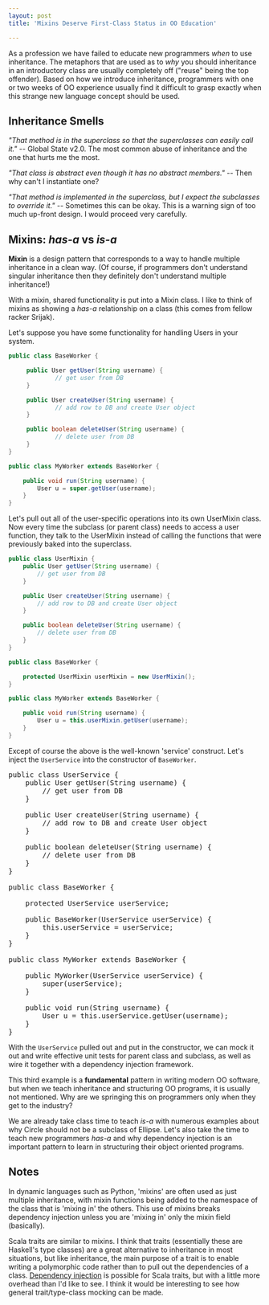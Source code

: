 ```yaml
---
layout: post
title: 'Mixins Deserve First-Class Status in OO Education'

---
```


As a profession we have failed to educate new programmers *when* to use inheritance.   The metaphors that are used as to *why* you should inheritance in an introductory class are usually completely off ("reuse" being the top offender).  Based on how we introduce inheritance, programmers with one or two weeks of OO experience usually find it difficult to grasp exactly when this strange new language concept should be used.

## Inheritance Smells

*"That method is in the superclass so that the superclasses can easily call it."* -- Global State v2.0.  The most common abuse of inheritance and the one that hurts me the most.

*"That class is abstract even though it has no abstract members."* -- Then why can't I instantiate one?

*"That method is implemented in the superclass, but I expect the subclasses to override it."* -- Sometimes this can be okay.  This is a warning sign of too much up-front design.  I would proceed very carefully.

## Mixins: *has-a* vs *is-a*

<b>Mixin</b> is a design pattern that corresponds to a way to handle multiple inheritance in a clean way.  (Of course, if programmers don't understand singular inheritance then they definitely don't understand multiple inheritance!)

With a mixin, shared functionality is put into a Mixin class.  I like to think of mixins as showing a *has-a* relationship on a class (this comes from fellow racker Srijak).

Let's suppose you have some functionality for handling Users in your system.

```java
public class BaseWorker {

     public User getUser(String username) {
             // get user from DB
     }

     public User createUser(String username) {
             // add row to DB and create User object
     }

     public boolean deleteUser(String username) {
             // delete user from DB
     }
}

public class MyWorker extends BaseWorker {

	public void run(String username) {
		User u = super.getUser(username);
	}
}
```

Let's pull out all of the user-specific operations into its own UserMixin class.  Now every time the subclass (or parent class) needs to access a user function, they talk to the UserMixin instead of calling the functions that were previously baked into the superclass.

```java
public class UserMixin {
	public User getUser(String username) {
		// get user from DB
	}

	public User createUser(String username) {
		// add row to DB and create User object
	}

	public boolean deleteUser(String username) {
		// delete user from DB
	}
}

public class BaseWorker {

	protected UserMixin userMixin = new UserMixin();
}

public class MyWorker extends BaseWorker {

	public void run(String username) {
		User u = this.userMixin.getUser(username);
	}
}
```

Except of course the above is the well-known 'service' construct.  Let's inject the `UserService` into the constructor of `BaseWorker`.

<pre lang="java">
public class UserService {
	public User getUser(String username) {
		// get user from DB
	}

	public User createUser(String username) {
		// add row to DB and create User object
	}

	public boolean deleteUser(String username) {
		// delete user from DB
	}
}

public class BaseWorker {

	protected UserService userService;

	public BaseWorker(UserService userService) {
		this.userService = userService;
	}
}

public class MyWorker extends BaseWorker {

	public MyWorker(UserService userService) {
		super(userService);
	}

	public void run(String username) {
		User u = this.userService.getUser(username);
	}
}
</pre>

With the `UserService` pulled out and put in the constructor,  we can mock it out and write effective unit tests for parent class and subclass, as well as wire it together with a dependency injection framework.

This third example is a **fundamental** pattern in writing modern OO software, but when we teach inheritance and structuring OO programs, it is usually not mentioned.  Why are we springing this on programmers only when they get to the industry?

We are already take class time to teach *is-a* with numerous examples about why Circle should not be a subclass of Ellipse.  Let's also take the time to teach new programmers *has-a* and why dependency injection is an important pattern to learn in structuring their object oriented programs.

## Notes

In dynamic languages such as Python, 'mixins' are often used as just multiple inheritance, with mixin functions being added to the namespace of the class that is 'mixing in' the others.  This use of mixins breaks dependency injection unless you are 'mixing in' only the mixin field (basically).

Scala traits are similar to mixins.  I think that traits (essentially these are Haskell's type classes) are a great alternative to inheritance in most situations, but like inheritance, the main purpose of a trait is to enable writing a polymorphic code rather than to pull out the dependencies of a class.  [Dependency injection](http://jonasboner.com/2008/10/06/real-world-scala-dependency-injection-di/) is possible for Scala traits, but with a little more overhead than I'd like to see.  I think it would be interesting to see how general trait/type-class mocking can be made.
